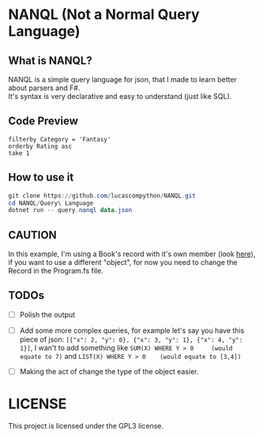 # NANQL (Not a Normal Query Language)


## What is NANQL?

NANQL is a simple query language for json, that I made to learn better about parsers and F#. <br />
It's syntax is very declarative and easy to understand (just like SQL).

## Code Preview

```NANQL
filterby Category = 'Fantasy'
orderby Rating asc
take 1
```

## How to use it

```powershell
git clone https://github.com/lucascompython/NANQL.git
cd NANQL/Query\ Language
dotnet run -- query.nanql data.json
```



## CAUTION

In this example, I'm using a Book's record with it's own member (look [here](Query%20Language/Program.fs#L9)), if you want to use a different "object", for now you need to change the Record in the Program.fs file.


## TODOs

- [ ] Polish the output
- [ ] Add some more complex queries, for example let's say you have this piece of json: `[{"x": 2, "y": 0}, {"x": 3, "y": 1}, {"x": 4, "y": 1}]`, I wan't to add something like `SUM(X) WHERE Y > 0     (would equate to 7)` and `LIST(X) WHERE Y > 0    (would equate to [3,4])`
- [ ] Making the act of change the type of the object easier.


# LICENSE

This project is licensed under the GPL3 license.